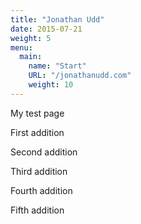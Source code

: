 ```yaml
---
title: "Jonathan Udd"
date: 2015-07-21
weight: 5
menu:
  main:
    name: "Start"
    URL: "/jonathanudd.com"
    weight: 10
---
```


My test page


First addition

Second addition

Third addition

Fourth addition

Fifth addition

